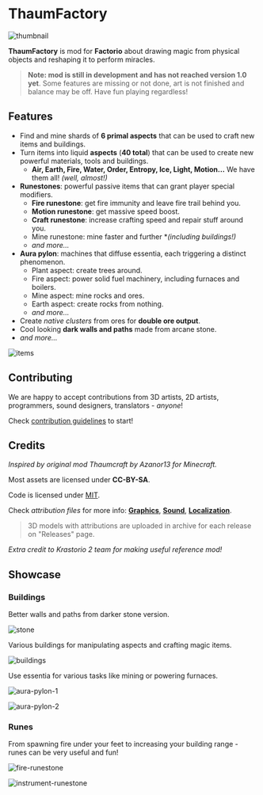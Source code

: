 # ThaumFactory

![thumbnail](./thumbnail.png)

**ThaumFactory** is mod for **Factorio** about drawing magic from physical objects and reshaping it to perform miracles.

> **Note: mod is still in development and has not reached version 1.0 yet**. Some features are missing or not done, art is not finished and balance may be off. Have fun playing regardless!

## Features

- Find and mine shards of **6 primal aspects** that can be used to craft new items and buildings.
- Turn items into liquid **aspects** (**40 total**) that can be used to create new powerful materials, tools and buildings.
  - **Air, Earth, Fire, Water, Order, Entropy, Ice, Light, Motion...** We have them all! *(well, almost!)*
- **Runestones**: powerful passive items that can grant player special modifiers.
  - **Fire runestone**: get fire immunity and leave fire trail behind you.
  - **Motion runestone**: get massive speed boost.
  - **Craft runestone**: increase crafting speed and repair stuff around you.
  - Mine runestone: mine faster and further **(including buildings!)*
  - *and more...*
- **Aura pylon**: machines that diffuse essentia, each triggering a distinct phenomenon.
  - Plant aspect: create trees around.
  - Fire aspect: power solid fuel machinery, including furnaces and boilers.
  - Mine aspect: mine rocks and ores.
  - Earth aspect: create rocks from nothing.
  - *and more...*
- Create *native clusters* from ores for **double ore output**.
- Cool looking **dark walls and paths** made from arcane stone.
- *and more...*

![items](gallery/items.jpg)

## Contributing

We are happy to accept contributions from 3D artists, 2D artists, programmers, sound designers, translators - *anyone*!

Check [contribution guidelines](./CONTRIBUTING.md) to start!

## Credits

*Inspired by original mod Thaumcraft by Azanor13 for Minecraft.*

Most assets are licensed under **CC-BY-SA**.

Code is licensed under [MIT](./LICENSE).

Check *attribution files* for more info: [**Graphics**](./graphics/attributions.md), [**Sound**](./sounds/attributions.md), [**Localization**](./locale/attributions.md).

>3D models with attributions are uploaded in archive for each release on "Releases" page.

*Extra credit to Krastorio 2 team for making useful reference mod!*

## Showcase

### Buildings

Better walls and paths from darker stone version.

![stone](gallery/stone.jpg)

Various buildings for manipulating aspects and crafting magic items.

![buildings](gallery/buildings.jpg)

Use essentia for various tasks like mining or powering furnaces.

![aura-pylon-1](gallery/aura-pylon-1.jpg)

![aura-pylon-2](gallery/aura-pylon-2.jpg)

### Runes

From spawning fire under your feet to increasing your building range - runes can be very useful and fun!

![fire-runestone](gallery/fire-runestone.jpg)

![instrument-runestone](gallery/instrument-runestone.jpg)
